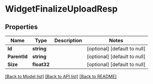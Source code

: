 # WidgetFinalizeUploadResp

## Properties
Name | Type | Description | Notes
------------ | ------------- | ------------- | -------------
**Id** | **string** |  | [optional] [default to null]
**ParentId** | **string** |  | [optional] [default to null]
**Size** | **float32** |  | [optional] [default to null]

[[Back to Model list]](../README.md#documentation-for-models) [[Back to API list]](../README.md#documentation-for-api-endpoints) [[Back to README]](../README.md)


